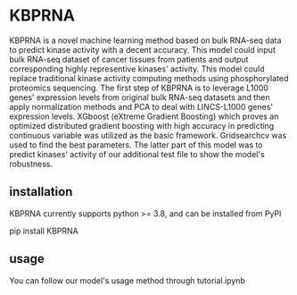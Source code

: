 # KBPRNA

KBPRNA is a novel machine learning method based on bulk RNA-seq data to predict kinase activity with a decent accuracy. This model could input bulk RNA-seq dataset of cancer tissues from patients and output corresponding highly representive kinases' activity. This model could replace traditional kinase activity computing methods using phosphorylated proteomics sequencing. The first step of KBPRNA is to leverage L1000 genes' expression levels from original bulk RNA-seq datasets and then apply normalization methods and PCA to deal with LINCS-L1000 genes' expression levels. XGboost (eXtreme Gradient Boosting) which proves an optimized distributed gradient boosting with high accuracy in predicting continuous variable was utilized as the basic framework. Gridsearchcv was used to find the best parameters. The latter part of this model was to predict kinases' activity of our additional test file to show the model's robustness.

## installation
KBPRNA currently supports python >= 3.8, and can be installed from PyPI

pip install KBPRNA

## usage

You can follow our model's usage method through tutorial.ipynb






